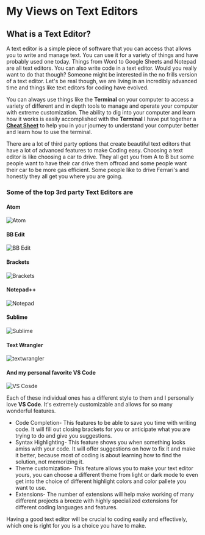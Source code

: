 # My Views on **Text Editors**

## What is a Text Editor?

A text editor is a simple piece of software that you can access that allows you to write and manage text.
You can use it for a variety of things and have probably used one today. Things from Word to Google Sheets and Notepad are all text editors.
You can also write code in a text editor. Would you really want to do that though? Someone might be interested in the no frills version of a text editor.
Let's be real though, we are living in an incredibly advanced time and things like text editors for coding have evolved.

You can always use things like the **Terminal** on your computer to access a variety of different and in depth tools to manage and operate your computer with extreme customization. The ability to dig into your computer and learn how it works is easily accomplished with the **Terminal**
I have put together a **[Cheat Sheet](terminalCheatSheet.md)** to help you in your journey to understand your computer better and learn how to use the terminal.

There are a lot of third party options that create beautiful text editors that have a lot of advanced features to make Coding easy.
Choosing a text editor is like choosing a car to drive. They all get you from A to B but some people want to have their car drive them offroad and some people want their car to be more gas efficient. Some people like to drive Ferrari's and honestly they all get you where you are going.

### Some of the top 3rd party Text Editors are

#### **Atom**

![Atom](https://user-images.githubusercontent.com/21025934/192676120-1a0700f8-6be8-4eda-97e4-693af616765e.png)

#### **BB Edit**

![BB Edit](https://user-images.githubusercontent.com/21025934/192676267-75649574-867a-4e18-a1dc-6279afc6f200.png)

#### **Brackets**

![Brackets](https://user-images.githubusercontent.com/21025934/192676288-57099230-5f67-44d5-9a9e-dfe46e7eb1d9.png)

#### **Notepad++**

![Notepad](https://user-images.githubusercontent.com/21025934/192676315-cdf40c89-786d-4c2d-8336-06293f119452.png)

#### **Sublime**

![Sublime](https://user-images.githubusercontent.com/21025934/192676353-8a2138d0-6d8f-4515-8815-7710e82d9549.png)

#### **Text Wrangler**

![textwrangler](https://user-images.githubusercontent.com/21025934/192676370-46ab02cf-00ce-451a-83be-a3343d2b7436.png)

#### And my personal favorite **VS Code**

![VS Cosde](https://user-images.githubusercontent.com/21025934/192676396-ff3081ff-aa88-4472-8e30-3f89af6797ec.png)

Each of these individual ones has a different style to them and I personally love **VS Code**. It's extremely customizable and allows for so many wonderful features.

* Code Completion- This features to be able to save you time with writing code. It will fill out closing brackets for you or anticipate what you are trying to do and give you suggestions.
* Syntax Highlighting- This feature shows you when something looks amiss with your code. It will offer suggestions on how to fix it and make it better, because most of coding is about learning how to find the solution, not memorizing it.
* Theme customization- This feature allows you to make your text editor yours, you can choose a different theme from light or dark mode to even get into the choice of different highlight colors and color pallete you want to use.
* Extensions- The number of extensions will help make working of many different projects a breeze with highly specialized extensions for different coding languages and features.

Having a good text editor will be crucial to coding easily and effectively, which one is right for you is a choice you have to make.
